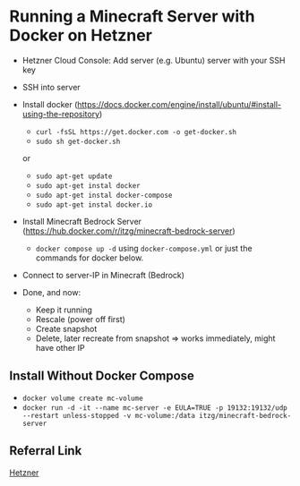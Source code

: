 # Running a Minecraft Server with Docker on Hetzner

- Hetzner Cloud Console: Add server (e.g. Ubuntu) server with your SSH key
- SSH into server
- Install docker (<https://docs.docker.com/engine/install/ubuntu/#install-using-the-repository>)

  - `curl -fsSL https://get.docker.com -o get-docker.sh`
  - `sudo sh get-docker.sh`

  or

  - `sudo apt-get update`
  - `sudo apt-get instal docker`
  - `sudo apt-get instal docker-compose`
  - `sudo apt-get instal docker.io`

- Install Minecraft Bedrock Server (<https://hub.docker.com/r/itzg/minecraft-bedrock-server>)
  - `docker compose up -d` using `docker-compose.yml` or just the commands for docker below.
- Connect to server-IP in Minecraft (Bedrock)
- Done, and now:
  - Keep it running
  - Rescale (power off first)
  - Create snapshot
  - Delete, later recreate from snapshot => works immediately, might have other IP

## Install Without Docker Compose

- `docker volume create mc-volume`
- `docker run -d -it --name mc-server -e EULA=TRUE -p 19132:19132/udp --restart unless-stopped -v mc-volume:/data itzg/minecraft-bedrock-server`

## Referral Link

[Hetzner](https://hetzner.cloud/?ref=jb3lG441Nkdf)
